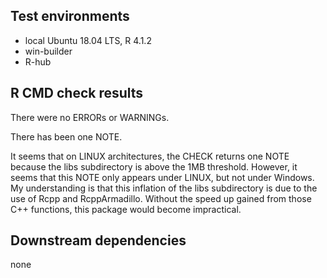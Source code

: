 ## Test environments
* local Ubuntu 18.04 LTS, R 4.1.2
* win-builder 
* R-hub

## R CMD check results
There were no ERRORs or WARNINGs.

There has been one NOTE. 

It seems that on LINUX architectures, the CHECK returns one NOTE because the libs subdirectory is above the 1MB threshold. However, it seems that this NOTE only appears under LINUX, but not under Windows.
My understanding is that this inflation of the libs subdirectory is due to the use of Rcpp and RcppArmadillo. Without the speed up gained from those C++ functions, this package would become impractical.

## Downstream dependencies
none
